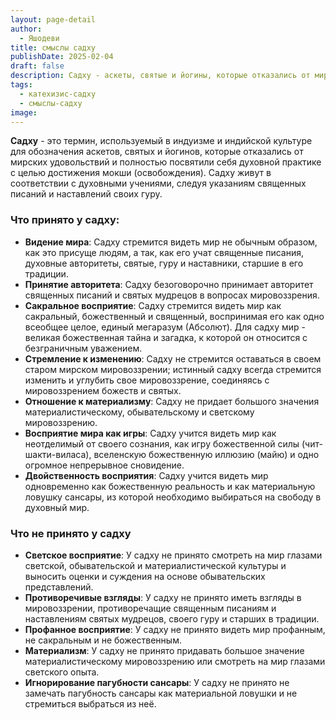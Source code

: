 ```yaml
---
layout: page-detail
author:
  - Яшодеви
title: смыслы садху
publishDate: 2025-02-04
draft: false
description: Садху - аскеты, святые и йогины, которые отказались от мирских удовольствий и полностью посвятили себя духовной практике с целью достижения мокши (освобождения). Садху живут в соответствии с духовными учениями, следуя указаниям священных писаний и наставлений своих Гуру.
tags:
  - катехизис-садху
  - смыслы-садху
image:
---
```

**Садху** - это термин, используемый в индуизме и индийской культуре для обозначения аскетов, святых и йогинов, которые отказались от мирских удовольствий и полностью посвятили себя духовной практике с целью достижения мокши (освобождения). Садху живут в соответствии с духовными учениями, следуя указаниям священных писаний и наставлений своих гуру.

### Что принято у садху:
- **Видение мира**: Садху стремится видеть мир не обычным образом, как это присуще людям, а так, как его учат священные писания, духовные авторитеты, святые, гуру и наставники, старшие в его традиции.
- **Принятие авторитета**: Садху безоговорочно принимает авторитет священных писаний и святых мудрецов в вопросах мировоззрения.
- **Сакральное восприятие**: Садху стремится видеть мир как сакральный, божественный и священный, воспринимая его как одно всеобщее целое, единый мегаразум (Абсолют). Для садху мир - великая божественная тайна и загадка, к которой он относится с безграничным уважением.
- **Стремление к изменению**: Садху не стремится оставаться в своем старом мирском мировоззрении; истинный садху всегда стремится изменить и углубить свое мировоззрение, соединяясь с мировоззрением божеств и святых.
- **Отношение к материализму**: Садху не придает большого значения материалистическому, обывательскому и светскому мировоззрению.
- **Восприятие мира как игры**: Садху учится видеть мир как неотделимый от своего сознания, как игру божественной силы (чит-шакти-виласа), вселенскую божественную иллюзию (майю) и одно огромное непрерывное сновидение.
- **Двойственность восприятия**: Садху учится видеть мир одновременно как божественную реальность и как материальную ловушку сансары, из которой необходимо выбираться на свободу в духовный мир.

### Что не принято у садху
- **Светское восприятие**: У садху не принято смотреть на мир глазами светской, обывательской и материалистической культуры и выносить оценки и суждения на основе обывательских представлений.
- **Противоречивые взгляды**: У садху не принято иметь взгляды в мировоззрении, противоречащие священным писаниям и наставлениям святых мудрецов, своего гуру и старших в традиции.
- **Профанное восприятие**: У садху не принято видеть мир профанным, не сакральным и не божественным.
- **Материализм**: У садху не принято придавать большое значение материалистическому мировоззрению или смотреть на мир глазами светского опыта.
- **Игнорирование пагубности сансары**: У садху не принято не замечать пагубность сансары как материальной ловушки и не стремиться выбраться из неё.